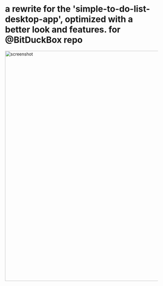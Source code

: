 # a rewrite for the 'simple-to-do-list-desktop-app', optimized with a better look and features. for @BitDuckBox repo
<img width="1277" height="757" alt="screenshot" src="https://github.com/user-attachments/assets/427dd3ab-3638-4581-8309-9a9a4c4ac9c6" />


